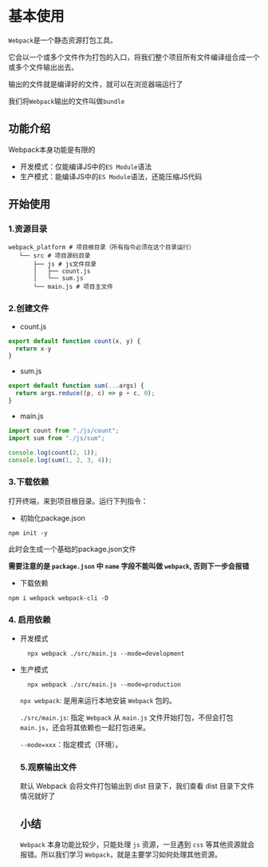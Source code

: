 # 基本使用

```Webpack```是一个静态资源打包工具。

它会以一个或多个文件作为打包的入口，将我们整个项目所有文件编译组合成一个或多个文件输出出去。

输出的文件就是编译好的文件，就可以在浏览器端运行了

我们将```Webpack```输出的文件叫做```bundle```

## 功能介绍

Webpack本身功能是有限的

- 开发模式：仅能编译JS中的```ES Module```语法
- 生产模式：能编译JS中的```ES Module```语法，还能压缩JS代码

## 开始使用

### 1.资源目录

 ```
webpack_platform # 项目根目录（所有指令必须在这个目录运行）
    └── src # 项目源码目录
        ├── js # js文件目录
        │   ├── count.js
        │   └── sum.js
        └── main.js # 项目主文件
 ```

 ### 2.创建文件

 - count.js
  
  ```js
  export default function count(x, y) {
    return x-y
  }
  ```
 - sum.js
  
  ```js
  export default function sum(...args) {
    return args.reduce((p, c) => p + c, 0);
  }
  ```
 - main.js

  ```js
  import count from "./js/count";
  import sum from "./js/sum";

  console.log(count(2, 1));
  console.log(sum(1, 2, 3, 4));
  ```

### 3.下载依赖

打开终端，来到项目根目录。运行下列指令：

- 初始化package.json

```
npm init -y
```

此时会生成一个基础的package.json文件

**需要注意的是 ```package.json``` 中 ```name``` 字段不能叫做 ```webpack```, 否则下一步会报错**

- 下载依赖

```
npm i webpack webpack-cli -D
```

### 4. 启用依赖

- 开发模式
  
  ```
    npx webpack ./src/main.js --mode=development
  ```

- 生产模式

  ```
    npx webpack ./src/main.js --mode=production
  ```

  ```npx webpack```: 是用来运行本地安装 ```Webpack``` 包的。

  ```./src/main.js```: 指定 ```Webpack``` 从 ```main.js``` 文件开始打包，不但会打包 ```main.js```，还会将其依赖也一起打包进来。

  ```--mode=xxx```：指定模式（环境）。

  ### 5.观察输出文件

  默认 Webpack 会将文件打包输出到 dist 目录下，我们查看 dist 目录下文件情况就好了

  ## 小结

  ```Webpack``` 本身功能比较少，只能处理 ```js``` 资源，一旦遇到 ```css``` 等其他资源就会报错。所以我们学习 ```Webpack```，就是主要学习如何处理其他资源。